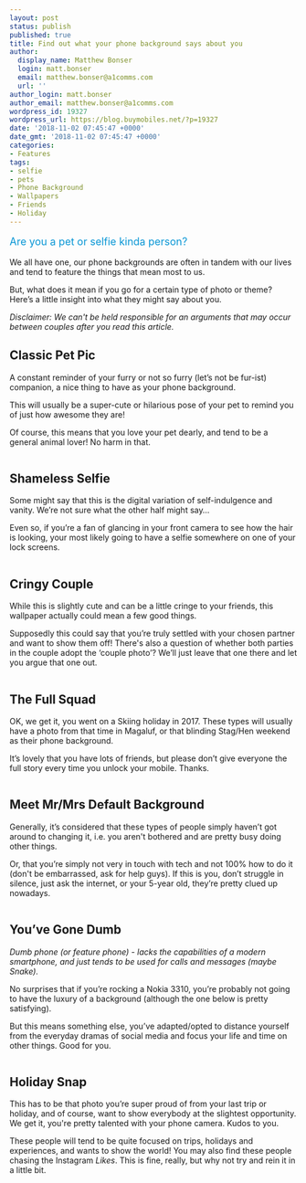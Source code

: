 ```yaml
---
layout: post
status: publish
published: true
title: Find out what your phone background says about you
author:
  display_name: Matthew Bonser
  login: matt.bonser
  email: matthew.bonser@a1comms.com
  url: ''
author_login: matt.bonser
author_email: matthew.bonser@a1comms.com
wordpress_id: 19327
wordpress_url: https://blog.buymobiles.net/?p=19327
date: '2018-11-02 07:45:47 +0000'
date_gmt: '2018-11-02 07:45:47 +0000'
categories:
- Features
tags:
- selfie
- pets
- Phone Background
- Wallpapers
- Friends
- Holiday
---
```

<p><span class="postStandFirst" style="color: #0896d5; line-height: 26px; font-size: 18px;">Are you a pet or selfie kinda person?</span></p>
<p>We all have one, our phone backgrounds are often in tandem with our lives and tend to feature the things that mean most to us.</p>
<p>But, what does it mean if you go for a certain type of photo or theme? Here&rsquo;s a little insight into what they might say about you.</p>
<p><em>Disclaimer: We can't be held responsible for an arguments that may occur between couples after you read this article.</em></p>
<h2>Classic Pet Pic</h2>
<p>A constant reminder of your furry or not so furry (let&rsquo;s not be fur-ist) companion, a nice thing to have as your phone background.</p>
<p>This will usually be a super-cute or hilarious pose of your pet to remind you of just how awesome they are!</p>
<p>Of course, this means that you love your pet dearly, and tend to be a general animal lover! No harm in that.</p>
<p><img class="aligncenter size-full wp-image-19323" src="https://lh3.googleusercontent.com/3OQl75hc6CwlWS1ObL-xfMhjESaYlx7k_Cnf874YzTe5w0ouovrgy0aLfiacA5lj0co-_CHDBUXyHWY7pcBll1bJ=s0" alt="" /></p>
<h2>Shameless Selfie</h2>
<p>Some might say that this is the digital variation of self-indulgence and vanity. We&rsquo;re not sure what the other half might say&hellip;</p>
<p>Even so, if you&rsquo;re a fan of glancing in your front camera to see how the hair is looking, your most likely going to have a selfie somewhere on one of your lock screens.</p>
<p><img class="aligncenter size-full wp-image-19324" src="https://lh3.googleusercontent.com/OH3zuYEWIiuIe0OHEjCo6VGsu7vD2SZM79BtjFlp6yVqilGYreKNtE_aqFrlTlnltlJa4Eh6Cb6bPzjLURk7JH7veg=s0" alt="" /></p>
<h2>Cringy Couple</h2>
<p>While this is slightly cute and can be a little cringe to your friends, this wallpaper actually could mean a few good things.</p>
<p>Supposedly this could say that you&rsquo;re truly settled with your chosen partner and want to show them off! There's also a question of whether both parties in the couple adopt the &lsquo;couple photo&rsquo;? We&rsquo;ll just leave that one there and let you argue that one out.</p>
<p><img class="aligncenter size-full wp-image-19320" src="https://lh3.googleusercontent.com/87YUWNEOSz4abX116CCmZMyF5K0YkIuQ7aTAStyOPykoHcPiJdTTWg-1pXrAry4_SeaQWLe5I_yE23JJt10T9Juo=s0" alt="" /></p>
<h2>The Full Squad</h2>
<p>OK, we get it, you went on a Skiing holiday in 2017. These types will usually have a photo from that time in Magaluf, or that blinding Stag/Hen weekend as their phone background.</p>
<p>It&rsquo;s lovely that you have lots of friends, but please don&rsquo;t give everyone the full story every time you unlock your mobile. Thanks.</p>
<p><img class="aligncenter size-full wp-image-19325" src="https://lh3.googleusercontent.com/Y4HNfAwOMj6zsNQi7l72BQA1ABE2O2R2gmhgPCxYixwX6HIyS3GfPl1aGuGKAWnQosoKBhRWiSdlDzuvuAdtUzE=s0" alt="" /></p>
<h2>Meet Mr/Mrs Default Background</h2>
<p>Generally, it&rsquo;s considered that these types of people simply haven&rsquo;t got around to changing it, i.e. you aren't bothered and are pretty busy doing other things.</p>
<p>Or, that you&rsquo;re simply not very in touch with tech and not 100% how to do it (don't be embarrassed, ask for help guys). If this is you, don&rsquo;t struggle in silence, just ask the internet, or your 5-year old, they&rsquo;re pretty clued up nowadays.</p>
<p><img class="aligncenter size-full wp-image-19321" src="https://lh3.googleusercontent.com/m6Whg5xc_iRuqEDtB-OZg2CZw2-6_dMsFzkP5FJNIfQJ3nI5G3ZBYEI9R5pUNJBw5gnf_iMxWLJ7yqsEdG8LlwZqyA=s0" alt="" /></p>
<h2>You&rsquo;ve Gone Dumb</h2>
<p><em>Dumb phone (or feature phone) - lacks the capabilities of a modern smartphone, and just tends to be used for calls and messages (maybe Snake).</em></p>
<p>No surprises that if you&rsquo;re rocking a Nokia 3310, you&rsquo;re probably not going to have the luxury of a background (although the one below is pretty satisfying).</p>
<p>But this means something else, you&rsquo;ve adapted/opted to distance yourself from the everyday dramas of social media and focus your life and time on other things. Good for you.</p>
<p><img class="aligncenter size-full wp-image-12896" src="https://lh3.googleusercontent.com/3ICM4BUUkMrqMKQYZQLLTcme-fVwtIv0Tbwe7WMGKOoQUdiBbRjYtw4KbWbXTeNxBx-cpwP6jeoSa0VG9EovHONZ=s0" alt="" /></p>
<h2>Holiday Snap</h2>
<p>This has to be that photo you&rsquo;re super proud of from your last trip or holiday, and of course, want to show everybody at the slightest opportunity. We get it, you're pretty talented with your phone camera. Kudos to you.</p>
<p>These people will tend to be quite focused on trips, holidays and experiences, and wants to show the world! You may also find these people chasing the Instagram <em>Likes</em>. This is fine, really, but why not try and rein it in a little bit.</p>
<p><img class="aligncenter size-full wp-image-19322" src="https://lh3.googleusercontent.com/_sNkeFJbehm5BtiPb_zo-vkI2Y_BSyiMKSd9vYRcIR0E3Srk-MbVvHYlQTVIKVGpxMSi8WQ85pIFNHNubES_rGUeeQ=s0" alt="" /></p>
